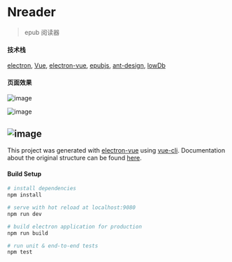 # Nreader

> epub 阅读器

#### 技术栈
[electron](https://github.com/electron/electron),
[Vue](https://github.com/vuejs/vue),
[electron-vue](https://github.com/SimulatedGREG/electron-vue),
[epubjs](https://github.com/futurepress/epub.js),
[ant-design](https://github.com/vueComponent/ant-design-vue),
[lowDb](https://github.com/typicode/lowdb)


#### 页面效果
![image](https://github.com/poison0/Nreader/blob/master/showPic/2020-08-04%20235059.jpg)

![image](https://github.com/poison0/Nreader/blob/master/showPic/2020-08-04%20235304.jpg)

![image](https://github.com/poison0/Nreader/blob/master/showPic/2020-08-04%20235325.jpg)
---

This project was generated with [electron-vue](https://github.com/SimulatedGREG/electron-vue) using [vue-cli](https://github.com/vuejs/vue-cli). Documentation about the original structure can be found [here](https://simulatedgreg.gitbooks.io/electron-vue/content/index.html).

#### Build Setup

``` bash
# install dependencies
npm install

# serve with hot reload at localhost:9080
npm run dev

# build electron application for production
npm run build

# run unit & end-to-end tests
npm test

```
